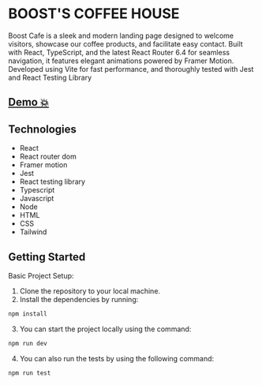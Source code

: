 # BOOST'S COFFEE HOUSE
Boost Cafe is a sleek and modern landing page designed to welcome visitors, showcase our coffee products, and facilitate easy contact. Built with React, TypeScript, and the latest React Router 6.4 for seamless navigation, it features elegant animations powered by Framer Motion. Developed using Vite for fast performance, and thoroughly tested with Jest and React Testing Library

## [Demo 💥](https://boost-gamma-six.vercel.app/)


## Technologies
- React
- React router dom
- Framer motion
- Jest
- React testing library
- Typescript
- Javascript
- Node
- HTML
- CSS
- Tailwind

## Getting Started
Basic Project Setup:
1. Clone the repository to your local machine.
2. Install the dependencies by running:
```js
npm install
```
3. You can start the project locally using the command:
```js
npm run dev
```
4. You can also run the tests by using the following command:
```js
npm run test
```


